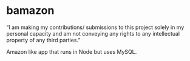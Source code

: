# bamazon

“I am making my contributions/ submissions to this project solely in my personal capacity and am not conveying any rights to any intellectual property of any third parties.”

Amazon like app that runs in Node but uses MySQL. 
